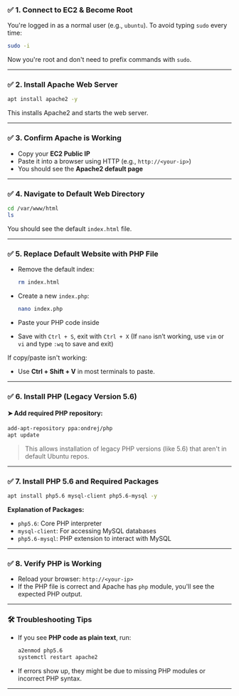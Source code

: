### ✅ **1. Connect to EC2 & Become Root**

You're logged in as a normal user (e.g., `ubuntu`). To avoid typing `sudo` every time:

```bash
sudo -i
```

Now you're root and don't need to prefix commands with `sudo`.

---

### ✅ **2. Install Apache Web Server**

```bash
apt install apache2 -y
```

This installs Apache2 and starts the web server.

---

### ✅ **3. Confirm Apache is Working**

* Copy your **EC2 Public IP**
* Paste it into a browser using HTTP (e.g., `http://<your-ip>`)
* You should see the **Apache2 default page**

---

### ✅ **4. Navigate to Default Web Directory**

```bash
cd /var/www/html
ls
```

You should see the default `index.html` file.

---

### ✅ **5. Replace Default Website with PHP File**

* Remove the default index:

  ```bash
  rm index.html
  ```
* Create a new `index.php`:

  ```bash
  nano index.php
  ```
* Paste your PHP code inside
* Save with `Ctrl + S`, exit with `Ctrl + X`
  (If `nano` isn’t working, use `vim` or `vi` and type `:wq` to save and exit)

If copy/paste isn't working:

* Use **Ctrl + Shift + V** in most terminals to paste.

---

### ✅ **6. Install PHP (Legacy Version 5.6)**

#### ➤ Add required PHP repository:

```bash
add-apt-repository ppa:ondrej/php
apt update
```

> This allows installation of legacy PHP versions (like 5.6) that aren't in default Ubuntu repos.

---

### ✅ **7. Install PHP 5.6 and Required Packages**

```bash
apt install php5.6 mysql-client php5.6-mysql -y
```

**Explanation of Packages:**

* `php5.6`: Core PHP interpreter
* `mysql-client`: For accessing MySQL databases
* `php5.6-mysql`: PHP extension to interact with MySQL

---

### ✅ **8. Verify PHP is Working**

* Reload your browser: `http://<your-ip>`
* If the PHP file is correct and Apache has `php` module, you'll see the expected PHP output.

---

### 🛠️ **Troubleshooting Tips**

* If you see **PHP code as plain text**, run:

  ```bash
  a2enmod php5.6
  systemctl restart apache2
  ```
* If errors show up, they might be due to missing PHP modules or incorrect PHP syntax.

---
